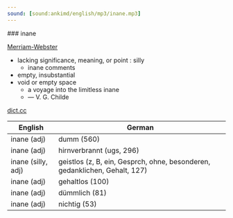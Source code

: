 ```yaml
---
sound: [sound:ankimd/english/mp3/inane.mp3]
---
```


\### inane

[Merriam-Webster](https://www.merriam-webster.com/dictionary/inane)

- lacking significance, meaning, or point : silly
    - inane comments
- empty, insubstantial
- void or empty space
    - a voyage into the limitless inane
    - — V. G. Childe

[dict.cc](https://www.dict.cc/inane)

| English        | German       |
| -------------- | ------------ |
| inane (adj) | dumm (560) |
| inane (adj) | hirnverbrannt (ugs, 296) |
| inane (silly, adj) | geistlos (z, B, ein, Gesprch, ohne, besonderen, gedanklichen, Gehalt, 127) |
| inane (adj) | gehaltlos (100) |
| inane (adj) | dümmlich (81) |
| inane (adj) | nichtig (53) |
